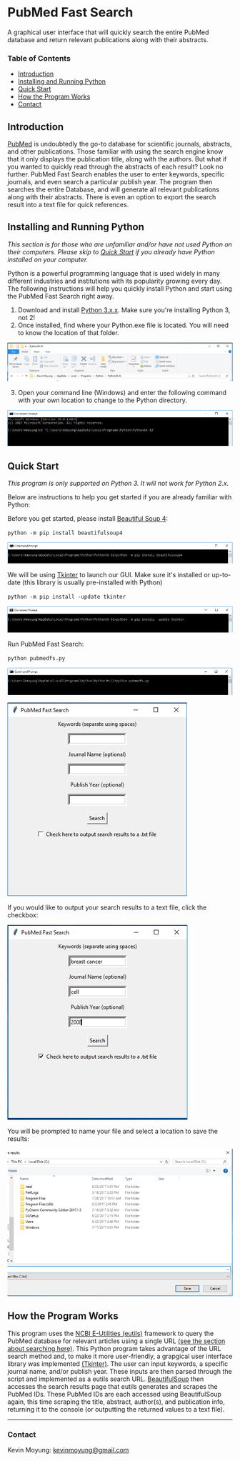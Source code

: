 # PubMed Fast Search
A graphical user interface that will quickly search the entire PubMed database and return relevant publications along with their abstracts.

### Table of Contents
+ [Introduction](https://github.com/kmoyung/PubMed-FastSearch/blob/master/README.md#introduction)
+ [Installing and Running Python](https://github.com/kmoyung/PubMed-FastSearch/blob/master/README.md#installing-and-running-python)
+ [Quick Start](https://github.com/kmoyung/PubMed-FastSearch/blob/master/README.md#quick-start)
+ [How the Program Works](https://github.com/kmoyung/PubMed-FastSearch/blob/master/README.md#how-the-program-works)
+ [Contact](https://github.com/kmoyung/PubMed-FastSearch/blob/master/README.md#contact)

## Introduction
[PubMed](https://www.ncbi.nlm.nih.gov/pubmed/) is undoubtedly the go-to database for scientific journals, abstracts, and other publications. Those familiar with using the search engine know that it only displays the publication title, along with the authors. But what if you wanted to quickly read through the abstracts of each result? Look no further. PubMed Fast Search enables the user to enter keywords, specific journals, and even search a particular publish year. The program then searches the entire Database, and will generate all relevant publications along with their abstracts. There is even an option to export the search result into a text file for quick references.

## Installing and Running Python
*This section is for those who are unfamiliar and/or have not used Python on their computers. Please skip to [Quick Start](https://github.com/kmoyung/PubMed-FastSearch/blob/master/README.md#quick-start) if you already have Python installed on your computer.*

Python is a powerful programming language that is used widely in many different industries and institutions with its popularity growing every day. The following instructions will help you quickly install Python and start using the PubMed Fast Search right away. 

1. Download and install [Python 3.x.x](https://www.python.org/downloads/). Make sure you're installing Python 3, not 2!
2. Once installed, find where your Python.exe file is located. You will need to know the location of that folder.

![](https://github.com/kmoyung/PubMed-FastSearch/blob/master/images/Finding_Python_Address.PNG)

3. Open your command line (Windows) and enter the following command with your own location to change to the Python directory.

![](https://github.com/kmoyung/PubMed-FastSearch/blob/master/images/Change_Directory.PNG) 

## Quick Start
*This program is only supported on Python 3. It will not work for Python 2.x.*

Below are instructions to help you get started if you are already familiar with Python:

Before you get started, please install [Beautiful Soup 4](https://www.crummy.com/software/BeautifulSoup/bs4/doc/):

`python -m pip install beautifulsoup4`

![](https://github.com/kmoyung/PubMed-FastSearch/blob/master/images/Install_BeautifulSoup4.PNG)

We will be using [Tkinter](https://wiki.python.org/moin/TkInter) to launch our GUI. Make sure it's installed or up-to-date (this library is usually pre-installed with Python)

`python -m pip install -update tkinter`

![](https://github.com/kmoyung/PubMed-FastSearch/blob/master/images/Update_Tkinter.PNG)

Run PubMed Fast Search:

`python pubmedfs.py`

![](https://github.com/kmoyung/PubMed-FastSearch/blob/master/images/Run.PNG)

![](https://github.com/kmoyung/PubMed-FastSearch/blob/master/images/GUI.PNG)

If you would like to output your search results to a text file, click the checkbox:

![](https://github.com/kmoyung/PubMed-FastSearch/blob/master/images/Checkbox_Output.PNG)

You will be prompted to name your file and select a location to save the results:

![](https://github.com/kmoyung/PubMed-FastSearch/blob/master/images/Save_File.PNG)

## How the Program Works

This program uses the [NCBI E-Utilities (eutils)](https://www.ncbi.nlm.nih.gov/books/NBK25500/) framework to query the PubMed database for relevant articles using a single URL [(see the section about searching here)](https://www.ncbi.nlm.nih.gov/books/NBK25500/#_chapter1_Searching_a_Database_). This Python program takes advantage of the URL search method and, to make it more user-friendly, a grapgical user interface library was implemented [(Tkinter)](https://wiki.python.org/moin/TkInter). The user can input keywords, a specific journal name, and/or publish year. These inputs are then parsed through the script and implemented as a eutils search URL. [BeautifulSoup](https://www.crummy.com/software/BeautifulSoup/bs4/doc/) then accesses the search results page that eutils generates and scrapes the PubMed IDs. These PubMed IDs are each accessed using BeautifulSoup again, this time scraping the title, abstract, author(s), and publication info, returning it to the console (or outputting the returned values to a text file).

* * *

### Contact
Kevin Moyung: kevinmoyung@gmail.com
